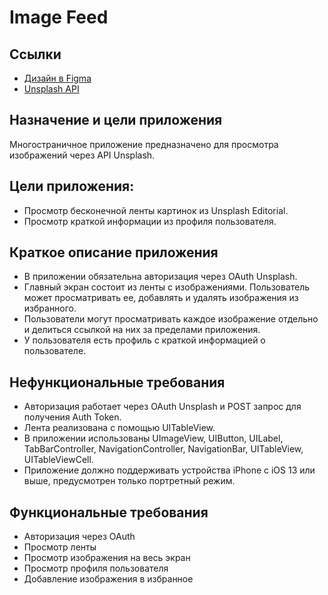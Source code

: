# Image Feed

## Ссылки
- [Дизайн в Figma](https://tinyurl.com/image-feed-figma)
- [Unsplash API](https://unsplash.com/documentation)

## Назначение и цели приложения
Многостраничное приложение предназначено для просмотра изображений через API Unsplash.

## Цели приложения:
- Просмотр бесконечной ленты картинок из Unsplash Editorial.
- Просмотр краткой информации из профиля пользователя.
  
## Краткое описание приложения
- В приложении обязательна авторизация через OAuth Unsplash.
- Главный экран состоит из ленты с изображениями. Пользователь может просматривать ее, добавлять и удалять изображения из избранного.
- Пользователи могут просматривать каждое изображение отдельно и делиться ссылкой на них за пределами приложения.
- У пользователя есть профиль с краткой информацией о пользователе.

## Нефункциональные требования
- Авторизация работает через OAuth Unsplash и POST запрос для получения Auth Token.
- Лента реализована с помощью UITableView.
- В приложении использованы UImageView, UIButton, UILabel, TabBarController, NavigationController, NavigationBar, UITableView, UITableViewCell.
- Приложение должно поддерживать устройства iPhone с iOS 13 или выше, предусмотрен только портретный режим.

## Функциональные требования
- Авторизация через OAuth
- Просмотр ленты
- Просмотр изображения на весь экран
- Просмотр профиля пользователя
- Добавление изображения в избранное
